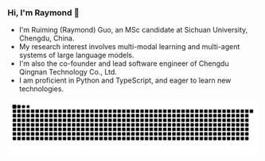 ### Hi, I'm Raymond 👋

* I'm Ruiming (Raymond) Guo, an MSc candidate at Sichuan University, Chengdu, China.
* My research interest involves multi-modal learning and multi-agent systems of large language models.
* I'm also the co-founder and lead software engineer of Chengdu Qingnan Technology Co., Ltd.
* I am proficient in Python and TypeScript, and eager to learn new technologies.

<picture>
  <source media="(prefers-color-scheme: light)" srcset="https://raw.githubusercontent.com/Dandelight/dandelight/output/github-snake.svg" />
  <source media="(prefers-color-scheme: dark)" srcset="https://raw.githubusercontent.com/Dandelight/dandelight/output/github-snake-dark.svg" />
  <img alt="github-snake" src="https://raw.githubusercontent.com/Dandelight/dandelight/output/github-snake-dark.svg" />
</picture>
